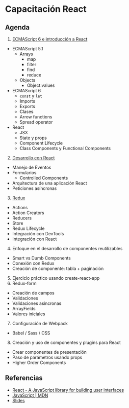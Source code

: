 # Capacitación React

## Agenda

1. [ECMAScript 6 e introducción a React](1-intro.md)
  * ECMAScript 5.1
    * Arrays
      * map
      * filter
      * find
      * reduce
    * Objects
      * Object.values
  * ECMAScript 6
    * `const` y `let`
    * Imports
    * Exports
    * Clases
    * Arrow functions
    * Spread operator
  * React
    * JSX
    * State y props
    * Component Lifecycle
    * Class Components y Functional Components
2. [Desarrollo con React](2-react.md)
  * Manejo de Eventos
  * Formularios
    * Controlled Components
  * Arquitectura de una aplicación React
  * Peticiones asíncronas
3. [Redux](3-redux.md)
  * Actions
  * Action Creators
  * Reducers
  * Store
  * Redux Lifecycle
  * Integración con DevTools
  * Integración con React
4. Enfoque en el desarrollo de componentes reutilizables
  * Smart vs Dumb Components
  * Conexión con Redux
  * Creación de componente: tabla + paginación
5. Ejercicio práctico usando create-react-app
6. Redux-form
  * Creación de campos
  * Validaciones
  * Validaciones asíncronas
  * ArrayFields
  * Valores iniciales
7. Configuración de Webpack
  * Babel / Sass / CSS
8. Creación y uso de componentes y plugins para React
  * Crear componentes de presentación
  * Paso de parámetros usando props
  * Higher Order Components

## Referencias

* [React - A JavaScript library for building user interfaces](https://facebook.github.io/react/)
* [JavaScript | MDN](https://developer.mozilla.org/en-US/docs/Web/JavaScript)
* [Slides](https://drive.google.com/drive/folders/0B1GSvAe2ggaMUlNiTlVET1Z6Vjg?usp=sharing)